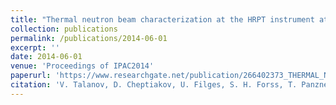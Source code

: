 ```yaml
---
title: "Thermal neutron beam characterization at the HRPT instrument at the Swiss Spallation Neutron Source"
collection: publications
permalink: /publications/2014-06-01
excerpt: ''
date: 2014-06-01
venue: 'Proceedings of IPAC2014'
paperurl: 'https://www.researchgate.net/publication/266402373_THERMAL_NEUTRON_BEAM_CHARACTERIZATION_AT_THE_HRPT_INSTRUMENT_AT_THE_SWISS_SPALLATION_NEUTRON_SOURCE?channel=doi&linkId=543260e80cf20c6211bc39ab&showFulltext=true#fullTextFileContent'
citation: 'V. Talanov, D. Cheptiakov, U. Filges, S. H. Forss, T. Panzner, V. Pomjakushin, E. Rantsiou, T. Reiss, M. Wohlmuther (2014); <i> Proceedings of IPAC2014</i>; 528'
---
```

